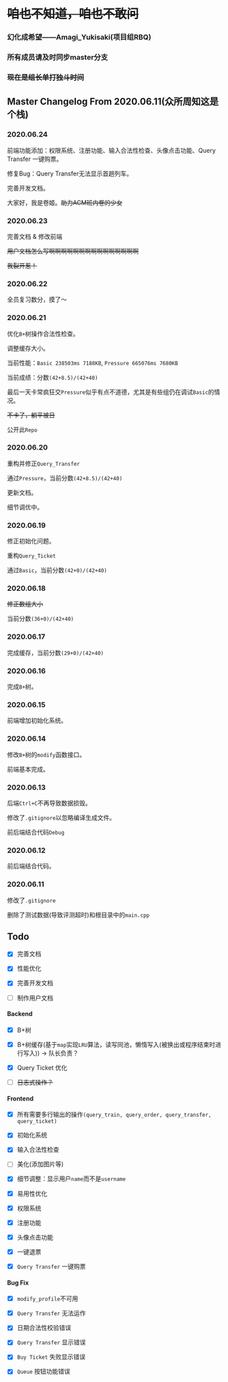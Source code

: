# ~~咱也不知道，咱也不敢问~~

### 幻化成希望——Amagi_Yukisaki(项目组RBQ)

### 所有成员请及时同步master分支

### ~~现在是组长单打独斗时间~~

## Master Changelog From 2020.06.11(众所周知这是个栈)

### 2020.06.24

前端功能添加：权限系统、注册功能、输入合法性检查、头像点击功能、Query Transfer 一键购票。

修复Bug：Query Transfer无法显示首趟列车。

完善开发文档。

大家好，我是卷姬。~~助力ACM班内卷的少女~~

### 2020.06.23

完善文档 & 修改前端

~~用户文档怎么写啊啊啊啊啊啊啊啊啊啊啊啊啊啊啊~~

~~我裂开惹！~~

### 2020.06.22

全员复习数分，摸了～

### 2020.06.21

优化`B+`树操作合法性检查。

调整缓存大小。

当前性能：`Basic 238503ms 7188KB`, `Pressure 665076ms 7680KB`

当前成绩：分数`(42+8.5)/(42+40)`

最后一天卡常疯狂交`Pressure`似乎有点不道德，尤其是有些组仍在调试`Basic`的情况。

~~不卡了，躺平被日~~

公开此`Repo`

### 2020.06.20

重构并修正`Query_Transfer`

通过`Pressure`，当前分数`(42+8.5)/(42+40)`

更新文档。

细节调优中。

### 2020.06.19

修正初始化问题。

重构`Query_Ticket`

通过`Basic`，当前分数`(42+0)/(42+40)`

### 2020.06.18

~~修正数组大小~~

当前分数`(36+0)/(42+40)`

### 2020.06.17

完成缓存，当前分数`(29+0)/(42+40)`

### 2020.06.16

完成`B+`树。

### 2020.06.15

前端增加初始化系统。

### 2020.06.14

修改`B+`树的`modify`函数接口。

前端基本完成。

### 2020.06.13

后端`Ctrl+C`不再导致数据损毁。

修改了`.gitignore`以忽略编译生成文件。

前后端结合代码`Debug`

### 2020.06.12

前后端结合代码。

### 2020.06.11

修改了`.gitignore`

删除了测试数据(导致评测超时)和根目录中的`main.cpp`

## Todo

- [x] 完善文档

- [x] 性能优化

- [x] 完善开发文档

- [ ] 制作用户文档

#### Backend

- [x] B+树

- [x] B+树缓存(基于`map`实现`LRU`算法，读写同池，懒惰写入(被换出或程序结束时进行写入)) -> 队长负责？

- [x] Query Ticket 优化

- [ ] ~~日志式操作？~~

#### Frontend

- [x] 所有需要多行输出的操作`(query_train, query_order, query_transfer, query_ticket)`

- [x] 初始化系统

- [x] 输入合法性检查

- [ ] 美化(添加图片等)

- [x] 细节调整：显示用户`name`而不是`username`

- [x] 易用性优化

- [x] 权限系统

- [x] 注册功能

- [x] 头像点击功能

- [x] 一键退票

- [x] `Query Transfer` 一键购票

#### Bug Fix

- [x] `modify_profile`不可用

- [x] `Query Transfer` 无法运作

- [x] 日期合法性校验错误

- [x] `Query Transfer` 显示错误

- [x] `Buy Ticket` 失败显示错误

- [x] `Queue` 按钮功能错误
